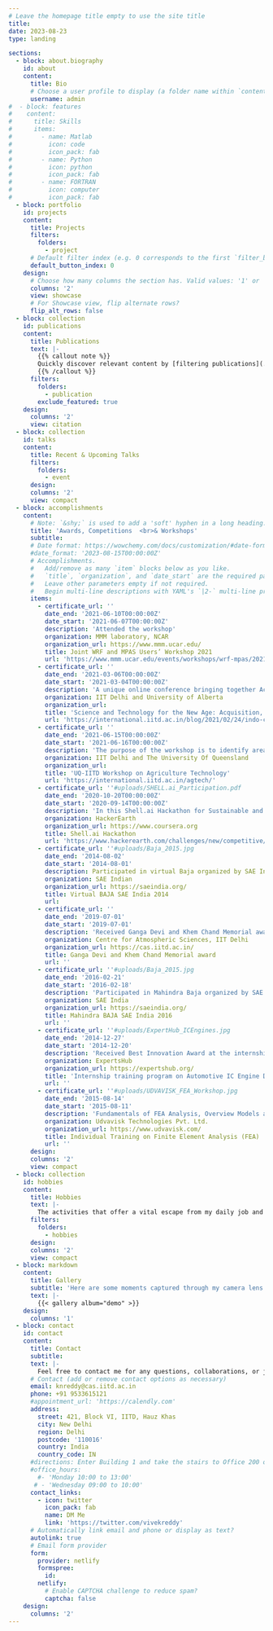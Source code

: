 ```yaml
---
# Leave the homepage title empty to use the site title
title:
date: 2023-08-23
type: landing

sections:
  - block: about.biography
    id: about
    content:
      title: Bio
      # Choose a user profile to display (a folder name within `content/authors/`)
      username: admin
#  - block: features
#    content:
#      title: Skills
#      items:
#        - name: Matlab
#          icon: code
#          icon_pack: fab
#        - name: Python
#          icon: python
#          icon_pack: fab
#        - name: FORTRAN
#          icon: computer
#          icon_pack: fab
  - block: portfolio
    id: projects
    content:
      title: Projects
      filters:
        folders:
          - project
      # Default filter index (e.g. 0 corresponds to the first `filter_button` instance below).
      default_button_index: 0
    design:
      # Choose how many columns the section has. Valid values: '1' or '2'.
      columns: '2'
      view: showcase
      # For Showcase view, flip alternate rows?
      flip_alt_rows: false
  - block: collection
    id: publications
    content:
      title: Publications
      text: |-
        {{% callout note %}}
        Quickly discover relevant content by [filtering publications](./publication/).
        {{% /callout %}}
      filters:
        folders:
          - publication
        exclude_featured: true
    design:
      columns: '2'
      view: citation
  - block: collection
    id: talks
    content:
      title: Recent & Upcoming Talks
      filters:
        folders:
          - event
      design:
      columns: '2'
      view: compact
  - block: accomplishments
    content:
      # Note: `&shy;` is used to add a 'soft' hyphen in a long heading.
      title: 'Awards, Competitions  <br>& Workshops'
      subtitle:
      # Date format: https://wowchemy.com/docs/customization/#date-format
      #date_format: '2023-08-15T00:00:00Z'
      # Accomplishments.
      #   Add/remove as many `item` blocks below as you like.
      #   `title`, `organization`, and `date_start` are the required parameters.
      #   Leave other parameters empty if not required.
      #   Begin multi-line descriptions with YAML's `|2-` multi-line prefix.
      items:
        - certificate_url: ''
          date_end: '2021-06-10T00:00:00Z'
          date_start: '2021-06-07T00:00:00Z'
          description: 'Attended the workshop'
          organization: MMM laboratory, NCAR
          organization_url: https://www.mmm.ucar.edu/
          title: Joint WRF and MPAS Users’ Workshop 2021
          url: 'https://www.mmm.ucar.edu/events/workshops/wrf-mpas/2021'
        - certificate_url: ''
          date_end: '2021-03-06T00:00:00Z'
          date_start: '2021-03-04T00:00:00Z'
          description: 'A unique online conference bringing together Academics, Researchers & Corporate leaders from India and Canada to discuss Global Challenges in Agriculture, Climate, Energy, Plant, and Soil will be held from March 4-5, 2021.'
          organization: IIT Delhi and University of Alberta
          organization_url: 
          title: 'Science and Technology for the New Age: Acquisition, Analyses and Adaptation'
          url: 'https://international.iitd.ac.in/blog/2021/02/24/indo-canadian-conference/'
        - certificate_url: ''
          date_end: '2021-06-15T00:00:00Z'
          date_start: '2021-06-16T00:00:00Z'
          description: 'The purpose of the workshop is to identify areas of complementarity within the broad area of AgTech that IITD and UQ could collaborate on and partner with other organizations such as the Indian Council of Agricultural Research (ICAR) in India and Australia.'
          organization: IIT Delhi and The University Of Queensland
          organization_url: 
          title: 'UQ-IITD Workshop on Agriculture Technology'
          url: 'https://international.iitd.ac.in/agtech/'
        - certificate_url: ''#uploads/SHELL.ai_Participation.pdf
          date_end: '2020-10-20T00:00:00Z'
          date_start: '2020-09-14T00:00:00Z'
          description: 'In this Shell.ai Hackathon for Sustainable and Affordable Energy, we (a team of four) have optimized the placement of 50 wind turbines of 100 m height and 100 m rotor diameter each on a hypothetical 2D offshore wind farm area such that the AEP (Annual Energy Production) of the farm is maximized. We secured 63rd position among ~1600 participating teams'
          organization: HackerEarth
          organization_url: https://www.coursera.org
          title: Shell.ai Hackathon
          url: 'https://www.hackerearth.com/challenges/new/competitive/shell-hackathon/'
        - certificate_url: ''#uploads/Baja_2015.jpg
          date_end: '2014-08-02'
          date_start: '2014-08-01'
          description: Participated in virtual Baja organized by SAE India
          organization: SAE Indian
          organization_url: https://saeindia.org/
          title: Virtual BAJA SAE India 2014
          url:
        - certificate_url: ''
          date_end: '2019-07-01'
          date_start: '2019-07-01'
          description: 'Received Ganga Devi and Khem Chand Memorial award for securing the highest CGPA amongst the 2019 M.Tech batch'
          organization: Centre for Atmospheric Sciences, IIT Delhi
          organization_url: https://cas.iitd.ac.in/
          title: Ganga Devi and Khem Chand Memorial award
          url: ''
        - certificate_url: ''#uploads/Baja_2015.jpg
          date_end: '2016-02-21'
          date_start: '2016-02-18'
          description: 'Participated in Mahindra Baja organized by SAE India'
          organization: SAE India
          organization_url: https://saeindia.org/
          title: Mahindra BAJA SAE India 2016
          url: ''
        - certificate_url: ''#uploads/ExpertHub_ICEngines.jpg
          date_end: '2014-12-27'
          date_start: '2014-12-20'
          description: 'Received Best Innovation Award at the internship program organized by Automotive Industry Simulation Industry (AISI), Winter Season 2014' 
          organization: ExpertsHub 
          organization_url: https://expertshub.org/
          title: 'Internship training program on Automotive IC Engine Design and Development'
          url: ''
        - certificate_url: ''#uploads/UDVAVISK_FEA_Workshop.jpg
          date_end: '2015-08-14'
          date_start: '2015-08-11'
          description: 'Fundamentals of FEA Analysis, Overview Models and Solver, Application of Models and Solver (Linear Elastic, Modal, Fluid flow, ...)'
          organization: Udvavisk Technologies Pvt. Ltd.
          organization_url: https://www.udvavisk.com/
          title: Individual Training on Finite Element Analysis (FEA)
          url: ''
      design:
      columns: '2'
      view: compact
  - block: collection
    id: hobbies
    content:
      title: Hobbies
      text: |-
        The activities that offer a vital escape from my daily job and infuse my days with enrichment and much-needed respite.
      filters:
        folders:
          - hobbies
      design:
      columns: '2'
      view: compact
  - block: markdown
    content:
      title: Gallery
      subtitle: 'Here are some moments captured through my camera lens'
      text: |-
        {{< gallery album="demo" >}}
    design:
      columns: '1'
  - block: contact
    id: contact
    content:
      title: Contact
      subtitle:
      text: |-
        Feel free to contact me for any questions, collaborations, or just a meet-up
      # Contact (add or remove contact options as necessary)
      email: knreddy@cas.iitd.ac.in
      phone: +91 9533615121
      #appointment_url: 'https://calendly.com'
      address:
        street: 421, Block VI, IITD, Hauz Khas
        city: New Delhi
        region: Delhi
        postcode: '110016'
        country: India
        country_code: IN
      #directions: Enter Building 1 and take the stairs to Office 200 on Floor 2
      #office_hours:
        #- 'Monday 10:00 to 13:00'
       # - 'Wednesday 09:00 to 10:00'
      contact_links:
        - icon: twitter
          icon_pack: fab
          name: DM Me
          link: 'https://twitter.com/vivekreddy'
      # Automatically link email and phone or display as text?
      autolink: true
      # Email form provider
      form:
        provider: netlify
        formspree:
          id:
        netlify:
          # Enable CAPTCHA challenge to reduce spam?
          captcha: false
    design:
      columns: '2'
---
```

